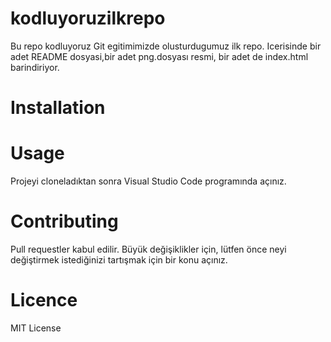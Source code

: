 # kodluyoruzilkrepo
Bu repo kodluyoruz Git egitimimizde olusturdugumuz ilk repo. Icerisinde bir adet README dosyasi,bir adet png.dosyası resmi, bir adet de index.html barindiriyor.
# Installation
# Usage
Projeyi cloneladıktan sonra Visual Studio Code programında açınız.
# Contributing
Pull requestler kabul edilir. Büyük değişiklikler için, lütfen önce neyi değiştirmek istediğinizi tartışmak için bir konu açınız.
# Licence
MIT License
